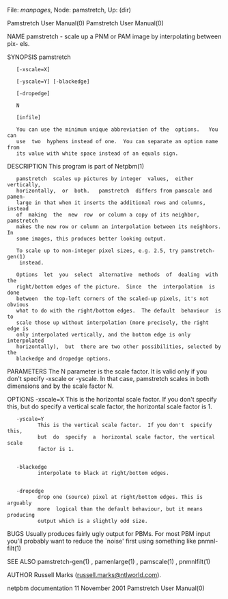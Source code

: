 File: *manpages*,  Node: pamstretch,  Up: (dir)

Pamstretch User Manual(0)                            Pamstretch User Manual(0)



NAME
       pamstretch  - scale up a PNM or PAM image by interpolating between pix-
       els.


SYNOPSIS
       pamstretch

       [-xscale=X]

       [-yscale=Y] [-blackedge]

       [-dropedge]

       N

       [infile]

       You can use the minimum unique abbreviation of the  options.   You  can
       use  two  hyphens instead of one.  You can separate an option name from
       its value with white space instead of an equals sign.


DESCRIPTION
       This program is part of Netpbm(1)

       pamstretch  scales up pictures by integer  values,  either  vertically,
       horizontally,  or  both.   pamstretch  differs from pamscale and pamen-
       large in that when it inserts the additional rows and columns,  instead
       of  making  the  new  row  or column a copy of its neighbor, pamstretch
       makes the new row or column an interpolation between its neighbors.  In
       some images, this produces better looking output.

       To scale up to non-integer pixel sizes, e.g. 2.5, try pamstretch-gen(1)
        instead.

       Options  let  you  select  alternative  methods  of  dealing  with  the
       right/bottom edges of the picture.  Since  the  interpolation  is  done
       between  the top-left corners of the scaled-up pixels, it's not obvious
       what to do with the right/bottom edges.  The default  behaviour  is  to
       scale those up without interpolation (more precisely, the right edge is
       only interpolated vertically, and the bottom edge is only  interpolated
       horizontally),  but  there are two other possibilities, selected by the
       blackedge and dropedge options.


PARAMETERS
       The N parameter is the scale factor.  It is valid  only  if  you  don't
       specify  -xscale  or  -yscale.  In that case, pamstretch scales in both
       dimensions and by the scale factor N.


OPTIONS
       -xscale=X
              This is the horizontal scale factor.  If you don't specify this,
              but  do  specify  a  vertical scale factor, the horizontal scale
              factor is 1.


       -yscale=Y
              This is the vertical scale factor.  If you don't  specify  this,
              but  do  specify  a  horizontal scale factor, the vertical scale
              factor is 1.


       -blackedge
              interpolate to black at right/bottom edges.


       -dropedge
              drop one (source) pixel at right/bottom edges. This is  arguably
              more  logical than the default behaviour, but it means producing
              output which is a slightly odd size.




BUGS
       Usually produces fairly ugly output for PBMs. For most PBM input you'll
       probably  want  to reduce the `noise' first using something like pnmnl-
       filt(1)


SEE ALSO
       pamstretch-gen(1) , pamenlarge(1) , pamscale(1) , pnmnlfilt(1)



AUTHOR
       Russell Marks (russell.marks@ntlworld.com).



netpbm documentation           11 November 2001      Pamstretch User Manual(0)

